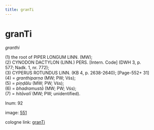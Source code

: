 ```yaml
---
title: granTi
---
```


# granTi

<i>granthi</i>  <div n="P" />(1) the root of <bot>PIPER LONGUM LINN.</bot> (MW); <div n="P" />(2) <bot>CYNODON DACTYLON (LINN.) PERS.</bot> [Intern. Code] (DWH 3, p. <div n="lb" />577; Nadk. 1, nr. 772); <div n="P" />(3) <bot>CYPERUS ROTUNDUS LINN.</bot> (KB 4, p. 2638-2640); [Page-552+ 31] <div n="P" />(4) = <i>granthiparṇa</i> (MW; PW; Vśs); <div n="P" />(5) = <i>piṇḍālu</i> (MW; PW; Vśs); <div n="P" />(6) = <i>bhadramustā</i> (MW; PW; Vśs); <div n="P" />(7) = <i>hitāvalī</i> (MW; PW; unidentified).

lnum: 92

image: [551](https://www.sanskrit-lexicon.uni-koeln.de/scans/csl-apidev/servepdf.php?dict=snp&page=551)

cologne link: [granTi](https://sanskrit-lexicon.uni-koeln.de/scans/csl-apidev/getword.php?dict=snp&key=granTi)


